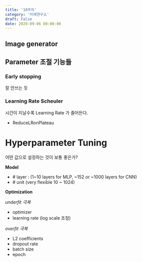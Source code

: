 ```yaml
---
title: '10주차'
category: '미래연구소'
draft: False
date: 2020-09-06 00:00:00
---
```


## Image generator

## Parameter 조절 기능들

### Early stopping

잘 안쓰는 듯

### Learning Rate Scheuler

시간이 지날수록 Learning Rate 가 줄어든다.

- ReduceLRonPlateau

# Hyperparameter Tuning

어떤 값으로 설정하는 것이 보통 좋은가?

**Model**

- \# layer : (1~10 layers for MLP, ~152 or ~1000 layers for CNN)
- \# unit (very flexible 10 ~ 1024)

**Optimization**

_underfit 극복_

- optimizer
- learning rate (log scale 조정)

_overfit 극복_

- L2 coefficients
- dropout rate
- batch size
- epoch
